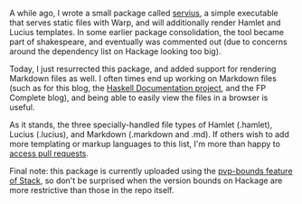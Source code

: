 A while ago, I wrote a small package called
[servius](http://www.stackage.org/package/servius), a simple executable that
serves static files with Warp, and will additionally render Hamlet and Lucius
templates. In some earlier package consolidation, the tool became part of
shakespeare, and eventually was commented out (due to concerns around the
dependency list on Hackage looking too big).

Today, I just resurrected this package, and added support for rendering
Markdown files as well. I often times end up working on Markdown files (such as
for this blog, the [Haskell Documentation
project](https://github.com/commercialhaskell/haskelldocumentation), and the FP
Complete blog), and being able to easily view the files in a browser is useful.

As it stands, the three specially-handled file types of Hamlet (.hamlet),
Lucius (.lucius), and Markdown (.markdown and .md). If others wish to add more
templating or markup languages to this list, I'm more than happy to [access
pull requests](https://github.com/snoyberg/servius).

Final note: this package is currently uploaded using the [pvp-bounds feature of
Stack](https://www.fpcomplete.com/blog/2015/09/stack-pvp), so don't be
surprised when the version bounds on Hackage are more restrictive than those in
the repo itself.

